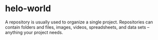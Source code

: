 # helo-world
A repository is usually used to organize a single project. Repositories can contain folders and files, images, videos, spreadsheets, and data sets – anything your project needs.
